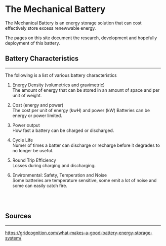 # The Mechanical Battery

The Mechanical Battery is an energy storage solution that can cost effectively store excess renewwable energy.

The pages on this site document the research, development and hopefully deployment of this battery.

## Battery Characteristics
---

The following is a list of various battery characteristics

1. Energy Density (volumetrics and gravimetric)<br >
The amount of energy that can be stored in an amount of space and per unit of weight. 

2. Cost (energy and power)<br >
The cost per unit of energy (kwH) and power (kW)
Batteries can be energy or power limited. 

3. Power output<br >
How fast a battery can be charged or discharged. 

4. Cycle Life<br >
Numer of times a batter can discharge or recharge before it degrades to no longer be useful.

5. Round Trip Efficiency<br >
Losses during charging and discharging. 

6. Environmental: Safety, Temperation and Noise<br >
Some batteries are temperature sensitive, some emit a lot of noise and some can easily catch fire.

<br ><br >

## Sources
---
https://gridcognition.com/what-makes-a-good-battery-energy-storage-system/

